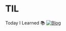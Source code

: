 # TIL
Today I Learned 📚
[![Blog](https://img.shields.io/badge/Blog-ownit4137.github.io/-orange.svg)](https://ownit4137.github.io/)

